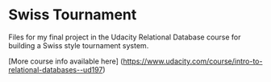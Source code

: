 Swiss Tournament
=============

Files for my final project in the Udacity Relational Database course for 
building a Swiss style tournament system.

[More course info available here]
(https://www.udacity.com/course/intro-to-relational-databases--ud197)
